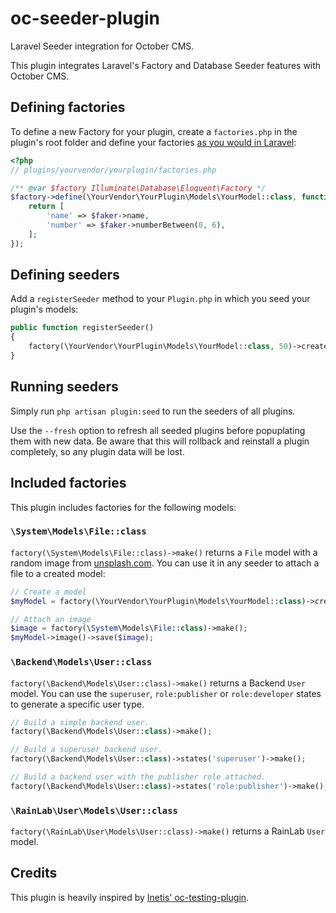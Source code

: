 # oc-seeder-plugin

Laravel Seeder integration for October CMS.

This plugin integrates Laravel's Factory and Database Seeder features with October CMS.

## Defining factories

To define a new Factory for your plugin, create a `factories.php` in the plugin's root folder and define your factories [as you would in Laravel](https://laravel.com/docs/6.x/database-testing#writing-factories):

```php
<?php
// plugins/yourvendor/yourplugin/factories.php

/** @var $factory Illuminate\Database\Eloquent\Factory */
$factory->define(\YourVendor\YourPlugin\Models\YourModel::class, function (\OFFLINE\Seeder\Classes\Generator $faker) {
    return [
        'name' => $faker->name,
        'number' => $faker->numberBetween(0, 6),
    ];
});
```

## Defining seeders

Add a `registerSeeder` method to your `Plugin.php` in which you seed your plugin's models:

```php
public function registerSeeder()
{
    factory(\YourVendor\YourPlugin\Models\YourModel::class, 50)->create();
}
```

## Running seeders

Simply run `php artisan plugin:seed` to run the seeders of all plugins. 

Use the `--fresh` option to refresh all seeded plugins before popuplating them with new data. Be aware that this will rollback and reinstall a plugin completely, so any plugin data will be lost.

## Included factories

This plugin includes factories for the following models:

### `\System\Models\File::class`

`factory(\System\Models\File::class)->make()` returns a `File` model with a random image from [unsplash.com](https://source.unsplash.com/). You can use it in any seeder
to attach a file to a created model:

```php
// Create a model
$myModel = factory(\YourVendor\YourPlugin\Models\YourModel::class)->create();

// Attach an image
$image = factory(\System\Models\File::class)->make();
$myModel->image()->save($image);
```

### `\Backend\Models\User::class`

`factory(\Backend\Models\User::class)->make()` returns a Backend `User` model. You can use the `superuser`, `role:publisher` or `role:developer` states to generate a specific user type.

```php
// Build a simple backend user.
factory(\Backend\Models\User::class)->make();

// Build a superuser backend user.
factory(\Backend\Models\User::class)->states('superuser')->make();

// Build a backend user with the publisher role attached.
factory(\Backend\Models\User::class)->states('role:publisher')->make();
```

### `\RainLab\User\Models\User::class`

`factory(\RainLab\User\Models\User::class)->make()` returns a RainLab `User` model.




## Credits

This plugin is heavily inspired by [Inetis' oc-testing-plugin](https://github.com/inetis-ch/oc-testing-plugin).

